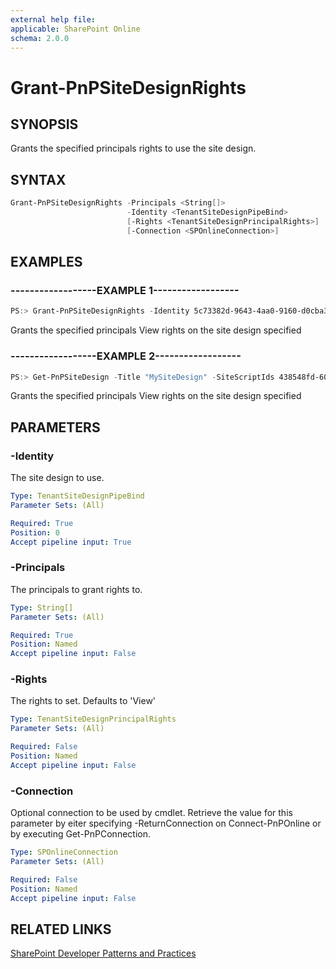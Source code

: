 ```yaml
---
external help file:
applicable: SharePoint Online
schema: 2.0.0
---
```

# Grant-PnPSiteDesignRights

## SYNOPSIS
Grants the specified principals rights to use the site design.

## SYNTAX 

```powershell
Grant-PnPSiteDesignRights -Principals <String[]>
                          -Identity <TenantSiteDesignPipeBind>
                          [-Rights <TenantSiteDesignPrincipalRights>]
                          [-Connection <SPOnlineConnection>]
```

## EXAMPLES

### ------------------EXAMPLE 1------------------
```powershell
PS:> Grant-PnPSiteDesignRights -Identity 5c73382d-9643-4aa0-9160-d0cba35e40fd -Principals "myuser@mydomain.com","myotheruser@mydomain.com"
```

Grants the specified principals View rights on the site design specified

### ------------------EXAMPLE 2------------------
```powershell
PS:> Get-PnPSiteDesign -Title "MySiteDesign" -SiteScriptIds 438548fd-60dd-42cf-b843-2db506c8e259 -WebTemplate TeamSite | Grant-PnPSiteDesignRights -Principals "myuser@mydomain.com","myotheruser@mydomain.com"
```

Grants the specified principals View rights on the site design specified

## PARAMETERS

### -Identity
The site design to use.

```yaml
Type: TenantSiteDesignPipeBind
Parameter Sets: (All)

Required: True
Position: 0
Accept pipeline input: True
```

### -Principals
The principals to grant rights to.

```yaml
Type: String[]
Parameter Sets: (All)

Required: True
Position: Named
Accept pipeline input: False
```

### -Rights
The rights to set. Defaults to 'View'

```yaml
Type: TenantSiteDesignPrincipalRights
Parameter Sets: (All)

Required: False
Position: Named
Accept pipeline input: False
```

### -Connection
Optional connection to be used by cmdlet. Retrieve the value for this parameter by eiter specifying -ReturnConnection on Connect-PnPOnline or by executing Get-PnPConnection.

```yaml
Type: SPOnlineConnection
Parameter Sets: (All)

Required: False
Position: Named
Accept pipeline input: False
```

## RELATED LINKS

[SharePoint Developer Patterns and Practices](http://aka.ms/sppnp)